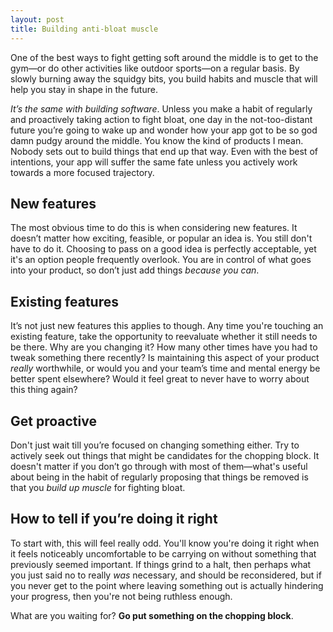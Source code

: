 ```yaml
---
layout: post
title: Building anti-bloat muscle
---
```


One of the best ways to fight getting soft around the middle is to get to the gym—or do other activities like outdoor sports—on a regular basis. By slowly burning away the squidgy bits, you build habits and muscle that will help you stay in shape in the future.

*It’s the same with building software*. Unless you make a habit of regularly and proactively taking action to fight bloat, one day in the not-too-distant future you’re going to wake up and wonder how your app got to be so god damn pudgy around the middle. You know the kind of products I mean. Nobody sets out to build things that end up that way. Even with the best of intentions, your app will suffer the same fate unless you actively work towards a more focused trajectory.

## New features

The most obvious time to do this is when considering new features. It doesn’t matter how exciting, feasible, or popular an idea is. You still don't have to do it. Choosing to pass on a good idea is perfectly acceptable, yet it's an option people frequently overlook. You are in control of what goes into your product, so don’t just add things *because you can*.

## Existing features

It’s not just new features this applies to though. Any time you're touching an existing feature, take the opportunity to reevaluate whether it still needs to be there. Why are you changing it? How many other times have you had to tweak something there recently? Is maintaining this aspect of your product *really* worthwhile, or would you and your team’s time and mental energy be better spent elsewhere? Would it feel great to never have to worry about this thing again?

## Get proactive

Don't just wait till you’re focused on changing something either. Try to actively seek out things that might be candidates for the chopping block. It doesn't matter if you don’t go through with most of them—what's useful about being in the habit of regularly proposing that things be removed is that you *build up muscle* for fighting bloat.

## How to tell if you’re doing it right

To start with, this will feel really odd. You'll know you're doing it right when it feels noticeably uncomfortable to be carrying on without something that previously seemed important. If things grind to a halt, then perhaps what you just said no to really *was* necessary, and should be reconsidered, but if you never get to the point where leaving something out is actually hindering your progress, then you're not being ruthless enough.

What are you waiting for? **Go put something on the chopping block**.
